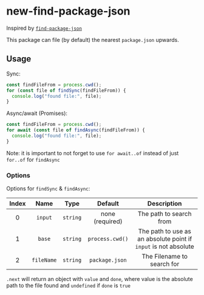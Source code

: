 # new-find-package-json

Inspired by [`find-package-json`](https://github.com/3rd-Eden/find-package-json)

This package can file (by default) the nearest `package.json` upwards.

## Usage

Sync:

```ts
const findFileFrom = process.cwd();
for (const file of findSync(findFileFrom)) {
  console.log("found file:", file);
}
```

Async/await (Promises):

```ts
const findFileFrom = process.cwd();
for await (const file of findAsync(findFileFrom)) {
  console.log("found file:", file);
}
```

Note: it is important to not forget to use `for await..of` instead of just `for..of` for `findAsync`

### Options

Options for `findSync` & `findAsync`:

| Index | Name | Type | Default | Description |
| :---: | :---: | :---: | :---: | :---: |
| 0 | `input` | `string` | none (required) | The path to search from |
| 1 | `base` | `string` | `process.cwd()` | The path to use as an absolute point if `input` is not absolute |
| 2 | `fileName` | `string` | `package.json` | The Filename to search for |

`.next` will return an object with `value` and `done`, where value is the absolute path to the file found and `undefined` if `done` is `true`
